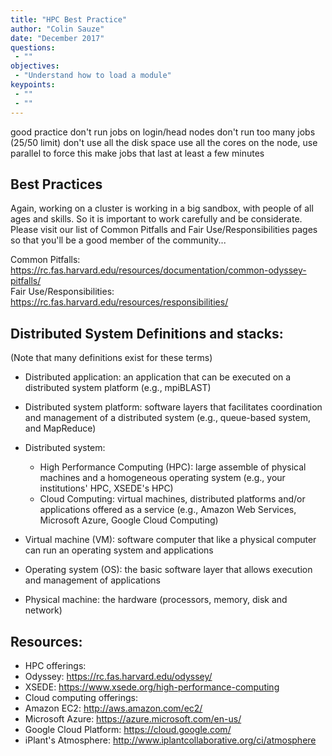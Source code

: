 ```yaml
---
title: "HPC Best Practice"
author: "Colin Sauze"
date: "December 2017"
questions: 
 - ""
objectives: 
 - "Understand how to load a module"
keypoints:
 - ""
 - ""
---
```




good practice
    don't run jobs on login/head nodes
    don't run too many jobs (25/50 limit)
    don't use all the disk space
    use all the cores on the node, use parallel to force this
    make jobs that last at least a few minutes



## Best Practices

Again, working on a cluster is working in a big sandbox, with people of all ages and skills. So it is
important to work carefully and be considerate. Please visit our list of Common Pitfalls and 
Fair Use/Responsibilities pages so that you'll be a good member of the community...

Common Pitfalls: https://rc.fas.harvard.edu/resources/documentation/common-odyssey-pitfalls/<br>
Fair Use/Responsibilities: https://rc.fas.harvard.edu/resources/responsibilities/


## Distributed System Definitions and stacks:
  (Note that many definitions exist for these terms)

 * Distributed application: an application that can be executed on a distributed system platform (e.g., mpiBLAST)
 * Distributed system platform: software layers that facilitates coordination and management of a distributed system (e.g., queue-based system, and MapReduce)
 * Distributed system:
   * High Performance Computing (HPC): large assemble of physical machines and a homogeneous operating system (e.g., your institutions' HPC, XSEDE's HPC)
   * Cloud Computing: virtual machines, distributed platforms and/or applications offered as a service (e.g., Amazon Web Services, Microsoft Azure, Google Cloud Computing)

 * Virtual machine (VM): software computer that like a physical computer can run an operating system and applications
 * Operating system (OS): the basic software layer that allows execution and management of applications
 * Physical machine: the hardware (processors, memory, disk and network)



## Resources:
 * HPC offerings:
  * Odyssey: https://rc.fas.harvard.edu/odyssey/
  * XSEDE: https://www.xsede.org/high-performance-computing
 * Cloud computing offerings:
  * Amazon EC2: http://aws.amazon.com/ec2/
  * Microsoft Azure: https://azure.microsoft.com/en-us/
  * Google Cloud Platform: https://cloud.google.com/
  * iPlant's Atmosphere: http://www.iplantcollaborative.org/ci/atmosphere
